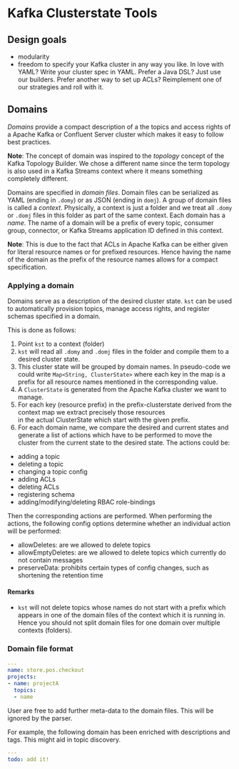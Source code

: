 # Kafka Clusterstate Tools

## Design goals
* modularity
* freedom to specify your Kafka cluster in any way you like. In love with YAML? Write your 
cluster spec in YAML. Prefer a Java DSL? Just use our builders. Prefer another way to set up
ACLs? Reimplement one of our strategies and roll with it.


## Domains

*Domains* provide a compact description of a the topics and access rights of a
Apache Kafka or Confluent Server cluster which makes it easy to follow best
practices.

**Note**: The concept of domain was inspired to the *topology* concept of
the Kafka Topology Builder. We chose a different name since the term topology is also used
in a Kafka Streams context where it means something completely different.

Domains are specified in *domain files*. 
Domain files can be serialized as YAML (ending in `.domy`) or as JSON (ending in `domj`).
A group of domain files is called a *context*.
Physically, a context is just a folder and we treat all `.domy` or `.domj` files in this folder as part of the same context.
Each domain has a *name*.
The name of a domain will be a prefix of every topic, consumer group, connector, or Kafka Streams application ID defined in this context.

**Note**: This is due to the fact that ACLs in Apache Kafka can be either given for literal resource names or for prefixed resources.
Hence having the name of the domain as the prefix of the resource names allows for a compact specification.


### Applying a domain

Domains serve as a description of the desired cluster state.
`kst` can be used to automatically provision topics, manage access rights, and register schemas specified in a domain.

This is done as follows:
1. Point `kst` to a context (folder)
1. `kst` will read all `.domy` and `.domj` files in the folder and compile them to a desired cluster state.
1. This cluster state will be grouped by domain names. In pseudo-code we could write `Map<String, ClusterState>` where each
key in the map is a prefix for all resource names mentioned in the corresponding value.
1. A `ClusterState` is generated from the Apache Kafka cluster we want to manage.
1. For each key (resource prefix) in the prefix-clusterstate derived from the context map we extract precisely those resources   
in the actual ClusterState which start with the given prefix.
1. For each domain name, we compare the desired and current states and generate a list of actions which have to be
performed to move the cluster from the current state to the desired state. The actions could be:
  - adding a topic
  - deleting a topic
  - changing a topic config
  - adding ACLs
  - deleting ACLs
  - registering schema
  - adding/modifying/deleting RBAC role-bindings
  
Then the corresponding actions are performed.
When performing the actions, the following config options determine whether an individual action will be performed:
  - allowDeletes: are we allowed to delete topics
  - allowEmptyDeletes: are we allowed to delete topics which currently do not contain messages
  - preserveData: prohibits certain types of config changes, such as shortening the retention time

#### Remarks
- `kst` will not delete topics whose names do not start with a prefix which appears in one of the domain files of the context which it is running in.
Hence you should not split domain files for one domain over multiple contexts (folders).

### Domain file format

```yaml
---
name: store.pos.checkout
projects:
- name: projectA
  topics:
  - name
```

User are free to add further meta-data to the domain files.
This will be ignored by the parser.

For example, the following domain has been enriched with descriptions and tags.
This might aid in topic discovery. 

```yaml
---
todo: add it!
```